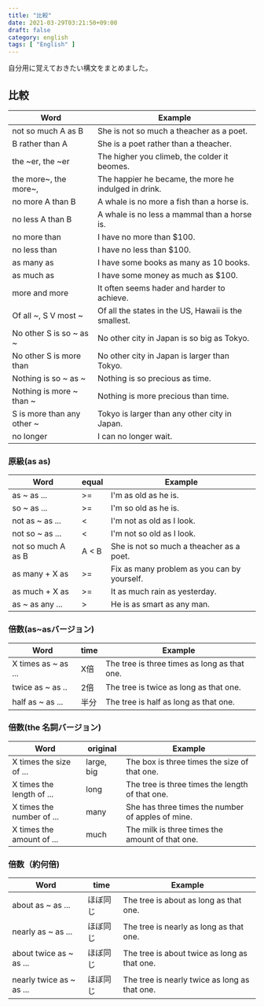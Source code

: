 ```yaml
---
title: "比較"
date: 2021-03-29T03:21:50+09:00
draft: false
category: english
tags: [ "English" ]
---
```


自分用に覚えておきたい構文をまとめました。

<!--more-->

## 比較

| Word                       | Example                                               |
| -------------------------- | ----------------------------------------------------- |
| not so much A as B         | She is not so much a theacher as a poet.              |
| B rather than A            | She is a poet rather than a theacher.                 |
| the ~er, the ~er           | The higher you climeb, the colder it beomes.          |
| the more~, the more~,      | The happier he became, the more he indulged in drink. |
| no more A than B           | A whale is no more a fish than a horse is.            |
| no less A than B           | A whale is no less a mammal than a horse is.          |
| no more than               | I have no more than $100.                             |
| no less than               | I have no less than $100.                             |
| as many as                 | I have some books as many as 10 books.                |
| as much as                 | I have some money as much as $100.                    |
| more and more              | It often seems hader and harder to achieve.           |
| Of all ~, S V most ~       | Of all the states in the US, Hawaii is the smallest.  |
| No other S is so ~ as ~    | No other city in Japan is so big as Tokyo.            |
| No other S is more than    | No other city in Japan is larger than Tokyo.          |
| Nothing is so ~ as ~       | Nothing is so precious as time.                       |
| Nothing is more ~ than ~   | Nothing is more precious than time.                   |
| S is more than any other ~ | Tokyo is larger than any other city in Japan.         |
| no longer                  | I can no longer wait.                                 |

### 原級(as as)
| Word               | equal | Example                                     |
| ------------------ | ----- | ------------------------------------------- |
| as ~ as ...        | >=    | I'm as old as he is.                        |
| so ~ as ...        | >=    | I'm so old as he is.                        |
| not as ~ as ...    | <     | I'm not as old as I look.                   |
| not so ~ as ...    | <     | I'm not so old as I look.                   |
| not so much A as B | A < B | She is not so much a theacher as a poet.    |
| as many + X as     | >=    | Fix as many problem as you can by yourself. |
| as much + X as     | >=    | It as much rain as yesterday.               |
| as ~ as any ...    | >     | He is as smart as any man.                  |

### 倍数(as~asバージョン)
| Word                | time | Example                                      |
| ------------------- | ---- | -------------------------------------------- |
| X times as ~ as ... | X倍   | The tree is three times as long as that one. |
| twice as ~ as ..    | 2倍   | The tree is twice as long as that one.       |
| half as ~ as ...    | 半分   | The tree is half as long as that one.        |

### 倍数(the 名詞バージョン)
| Word                      | original   | Example                                           |
| ------------------------- | ---------- | ------------------------------------------------- |
| X times the size of ...   | large, big | The box is three times the size of that one.      |
| X times the length of ... | long       | The tree is three times the length of that one.   |
| X times the number of ... | many       | She has three times the number of apples of mine. |
| X times the amount of ... | much       | The milk is three times the amount of that one.   |

### 倍数（約何倍)
| Word                     | time | Example                                       |
| ------------------------ | ---- | --------------------------------------------- |
| about as ~ as ...        | ほぼ同じ | The tree is about as long as that one.        |
| nearly as ~ as ...       | ほぼ同じ | The tree is nearly as long as that one.       |
| about twice as ~ as ...  | ほぼ同じ | The tree is about twice as long as that one.  |
| nearly twice as ~ as ... | ほぼ同じ | The tree is nearly twice as long as that one. |

